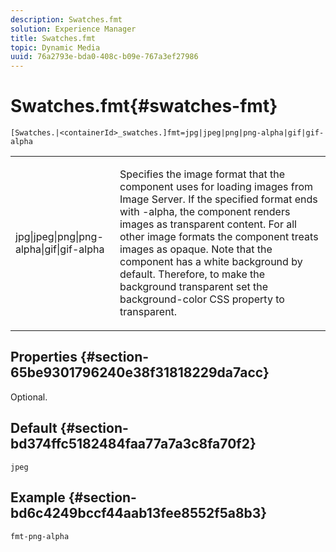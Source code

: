 ```yaml
---
description: Swatches.fmt
solution: Experience Manager
title: Swatches.fmt
topic: Dynamic Media
uuid: 76a2793e-bda0-408c-b09e-767a3ef27986
---
```


# Swatches.fmt{#swatches-fmt}

 `[Swatches.|<containerId>_swatches.]fmt=jpg|jpeg|png|png-alpha|gif|gif-alpha`

<table id="table_4620F51BD77149FDB68F1FBECC443801"> 
 <tbody> 
  <tr> 
   <td> <p> <span class="codeph"> jpg|jpeg|png|png-alpha|gif|gif-alpha</span> </p> </td> 
   <td> <p>Specifies the image format that the component uses for loading images from Image Server. If the specified format ends with <span class="codeph"> -alpha</span>, the component renders images as transparent content. For all other image formats the component treats images as opaque. Note that the component has a white background by default. Therefore, to make the background transparent set the <span class="codeph"> background-color</span> CSS property to <span class="codeph"> transparent</span>. </p> </td> 
  </tr> 
 </tbody> 
</table>

## Properties {#section-65be9301796240e38f31818229da7acc}

Optional.

## Default {#section-bd374ffc5182484faa77a7a3c8fa70f2}

`jpeg`

## Example {#section-bd6c4249bccf44aab13fee8552f5a8b3}

`fmt-png-alpha` 
